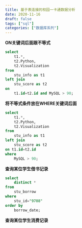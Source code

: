 ```yaml
---
title: 基于表连接的校园一卡通数据分析
date: 2020-11-16
draft: false
tags: ["sql"]
categories: ["数据库系列"]
---
```


**ON关键词后面跟不等式**
```sql
select
    t1.*,
    t2.Python,
    t2.Visualization
from
    stu_info as t1
left join
    stu_score as t2
on
    t1.id=t2.id and MySQL > 90;
```

**将不等式条件放在WHERE关键词后面**
```sql
select
    t1.*,
    t2.Python,
    t2.Visualization
from
    stu_info as t1
left join
    stu_score as t2
on t1.id=t2.id 
where
    MySQL > 90;
```


**查询某位学生借书记录**

```sql
select
    distinct *
from
    stu_borrow
where
    stu_id="9708"
order by
    borrow_date;
```

**查询某位学生消费记录**

```sql

```
